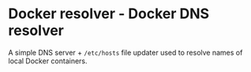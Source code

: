 # Docker resolver - Docker DNS resolver

A simple DNS server + `/etc/hosts` file updater used to resolve names of local Docker containers.